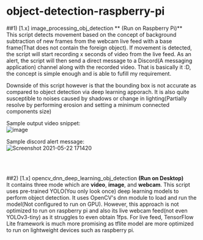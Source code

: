 # object-detection-raspberry-pi


##1) [1.x] image_processing_obj_detection ** (Run on Raspberry Pi)**<br />
This script detects movement based on the concept of background subtraction of new frames from the webcam live feed with a base frame(That does not contain the foreign object). If movement is detected, the script will start recording x seconds of video from the live feed. As an alert, the script will then send a direct message to a Discord(A messaging application) channel along with the recorded video. That is basically it :D, the concept is simple enough and is able to fufill my requirement.

Downside of this script however is that the bounding box is not accurate as compared to object detection via deep learning apporach. It is also quite susceptible to noises caused by shadows or change in lighting(Partially resolve by performing erosion and setting a minimum connected components size)

Sample output video snippet:<br />
![image](https://user-images.githubusercontent.com/43441027/119250512-24832480-bbd3-11eb-9107-7aa9a9500c3d.png)

Sample discord alert message:<br />
![Screenshot 2021-05-22 171420](https://user-images.githubusercontent.com/43441027/119250539-47153d80-bbd3-11eb-9d1f-9d5b13152eee.jpg)

<br />
<br />

##2) [1.x] opencv_dnn_deep_learning_obj_detection **(Run on Desktop)**<br />
It contains three mode which are **video**, **image**, and **webcam**. This script uses pre-trained YOLO(You only look once) deep learning models to perform object detection. It uses OpenCV's dnn module to load and run the model(Not configured to run on GPU). However, this approach is not optimized to run on raspberry pi and also its live webcam feed(not even YOLOv3-tiny) as it struggles to even obtain 1fps. For live feed, TensorFlow Lite framework is much more promising as tflite model are more optimized to run on lightweight devices such as raspberry pi.
